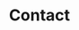 ---
layout: pages/contact
title: Contact
language: en
text:
    contact: Contact
    questions: 'Do you have any questions about my blog or other suggestions? Then I would be very glad, if you contact me over one of the following channels:'
---